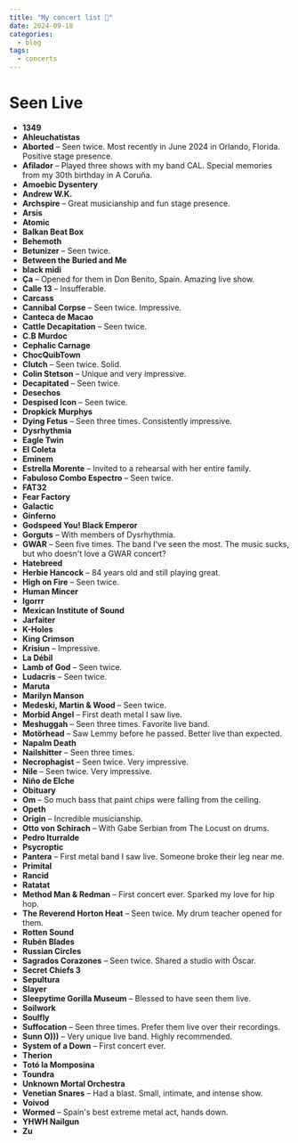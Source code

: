 ```yaml
---
title: "My concert list 🤘"
date: 2024-09-18
categories:
  - blog
tags:
  - concerts
---
```


# Seen Live

- **1349**
- **Ahleuchatistas**
- **Aborted** – Seen twice. Most recently in June 2024 in Orlando, Florida. Positive stage presence.
- **Afilador** – Played three shows with my band CAL. Special memories from my 30th birthday in A Coruña.
- **Amoebic Dysentery**
- **Andrew W.K.**
- **Archspire** – Great musicianship and fun stage presence.
- **Arsis**
- **Atomic**
- **Balkan Beat Box**
- **Behemoth**
- **Betunizer** – Seen twice.
- **Between the Buried and Me**
- **black midi**
- **Ça** – Opened for them in Don Benito, Spain. Amazing live show.
- **Calle 13** – Insufferable.
- **Carcass**
- **Cannibal Corpse** – Seen twice. Impressive.
- **Canteca de Macao**
- **Cattle Decapitation** – Seen twice.
- **C.B Murdoc**
- **Cephalic Carnage**
- **ChocQuibTown**
- **Clutch** – Seen twice. Solid.
- **Colin Stetson** – Unique and very impressive.
- **Decapitated** – Seen twice.
- **Desechos**
- **Despised Icon** – Seen twice.
- **Dropkick Murphys**
- **Dying Fetus** – Seen three times. Consistently impressive.
- **Dysrhythmia**
- **Eagle Twin**
- **El Coleta**
- **Eminem**
- **Estrella Morente** – Invited to a rehearsal with her entire family.
- **Fabuloso Combo Espectro** – Seen twice.
- **FAT32**
- **Fear Factory**
- **Galactic**
- **Ginferno**
- **Godspeed You! Black Emperor**
- **Gorguts** – With members of Dysrhythmia.
- **GWAR** – Seen five times. The band I've seen the most. The music sucks, but who doesn't love a GWAR concert?
- **Hatebreed**
- **Herbie Hancock** – 84 years old and still playing great.
- **High on Fire** – Seen twice.
- **Human Mincer**
- **Igorrr**
- **Mexican Institute of Sound**
- **Jarfaiter**
- **K-Holes**
- **King Crimson**
- **Krisiun** – Impressive.
- **La Débil**
- **Lamb of God** – Seen twice.
- **Ludacris** – Seen twice.
- **Maruta**
- **Marilyn Manson**
- **Medeski, Martin & Wood** – Seen twice.
- **Morbid Angel** – First death metal I saw live.  
- **Meshuggah** – Seen three times. Favorite live band.
- **Motörhead** – Saw Lemmy before he passed. Better live than expected.
- **Napalm Death**
- **Nailshitter** – Seen three times.
- **Necrophagist** – Seen twice. Very impressive.
- **Nile** – Seen twice. Very impressive.
- **Niño de Elche**
- **Obituary**
- **Om** – So much bass that paint chips were falling from the ceiling.
- **Opeth**
- **Origin** – Incredible musicianship.
- **Otto von Schirach** – With Gabe Serbian from The Locust on drums.
- **Pedro Iturralde**
- **Psycroptic**
- **Pantera** – First metal band I saw live. Someone broke their leg near me.
- **Primital**
- **Rancid**
- **Ratatat**
- **Method Man & Redman** – First concert ever. Sparked my love for hip hop.
- **The Reverend Horton Heat** – Seen twice. My drum teacher opened for them.
- **Rotten Sound**
- **Rubén Blades**
- **Russian Circles**
- **Sagrados Corazones** – Seen twice. Shared a studio with Óscar.
- **Secret Chiefs 3**
- **Sepultura**
- **Slayer**
- **Sleepytime Gorilla Museum** – Blessed to have seen them live.
- **Soilwork**
- **Soulfly**
- **Suffocation** – Seen three times. Prefer them live over their recordings.
- **Sunn O)))** – Very unique live band. Highly recommended.
- **System of a Down** – First concert ever.
- **Therion**
- **Totó la Momposina**
- **Toundra**
- **Unknown Mortal Orchestra**
- **Venetian Snares** – Had a blast. Small, intimate, and intense show.
- **Voivod**
- **Wormed** – Spain's best extreme metal act, hands down.
- **YHWH Nailgun**
- **Zu**
